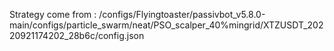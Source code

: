 Strategy come from : /configs/Flyingtoaster/passivbot_v5.8.0-main/configs/particle_swarm/neat/PSO_scalper_40%mingrid/XTZUSDT_20220921174202_28b6c/config.json